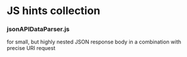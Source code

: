 # JS hints collection

### jsonAPIDataParser.js
for small, but highly nested JSON response body in a combination with precise URI request
